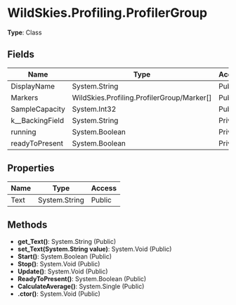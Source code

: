 ﻿# WildSkies.Profiling.ProfilerGroup

**Type**: Class

## Fields

| Name | Type | Access |
|------|------|--------|
| DisplayName | System.String | Public |
| Markers | WildSkies.Profiling.ProfilerGroup/Marker[] | Public |
| SampleCapacity | System.Int32 | Public |
| <Text>k__BackingField | System.String | Private |
| running | System.Boolean | Private |
| readyToPresent | System.Boolean | Private |

## Properties

| Name | Type | Access |
|------|------|--------|
| Text | System.String | Public |

## Methods

- **get_Text()**: System.String (Public)
- **set_Text(System.String value)**: System.Void (Public)
- **Start()**: System.Boolean (Public)
- **Stop()**: System.Void (Public)
- **Update()**: System.Void (Public)
- **ReadyToPresent()**: System.Boolean (Public)
- **CalculateAverage()**: System.Single (Public)
- **.ctor()**: System.Void (Public)

